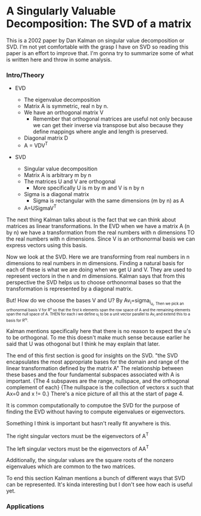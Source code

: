 # A Singularly Valuable Decomposition: The SVD of a matrix

This is a 2002 paper by Dan Kalman on singular value decomposition or SVD. I'm not yet comfortable with the grasp I have on SVD so reading this paper is an effort to improve that. I'm gonna try to summarize some of what is written here and throw in some analysis.

### Intro/Theory

* EVD
  * The eigenvalue decomposition 
  * Matrix A is symmetric, real n by n.
  * We have an orthogonal matrix V
    * Remember that orthogonal matrices are useful not only because we can get their inverse via transpose but also because they define mappings where angle and length is preserved.
  * Diagonal matrix D
  * A = VDV<sup>T</sup>
  
* SVD
  * Singular value decomposition
  * Matrix A is arbitrary m by n
  * The matrices U and V are orthogonal
    * More specifically U is m by m and V is n by n
  * Sigma is a diagonal matrix
    * Sigma is rectangular with the same dimensions (m by n) as A
  * A=USigmaV<sup>T</sup>
  
The next thing Kalman talks about is the fact that we can think about matrices as linear transformations. In the EVD when we have a matrix A (n by n) we have a transformation from the real numbers with n dimensions TO the real numbers with n dimensions. Since V is an orthonormal basis we can express vectors using this basis. 

Now we look at the SVD. Here we are transforming from real numbers in n dimensions to real numbers in m dimensions. Finding a natural basis for each of these is what we are doing when we get U and V. They are used to represent vectors in the n and m dimensions. Kalman says that from this perspective the SVD helps us to choose orthonormal bases so that the transformation is represented by a diagonal matrix.

But! How do we choose the bases V and U? By Av<sub>i</sub>=sigma<sub>i<sub>u<sub>i</sub>. Then we pick an orthonormal basis V for R<sup>n</sup> so that the first k elements span the row space of A and the remaining elements span the null space of A. THEN for each i we define u<sub>i</sub> to be a unit vector parallel to Av<sub>i</sub> and extend this to a basis for R<sup>m</sup>. 
  
Kalman mentions specifically here that there is no reason to expect the u's to be orthogonal. To me this doesn't make much sense because earlier he said that U was othogonal but I think he may explain that later.

The end of this first section is good for insights on the SVD. "the SVD encapsulates the most appropriate bases for the domain and range of the linear transformation defined by the matrix A" The relationship between these bases and the four fundamental subspaces associated with A is important. {The 4 subspaves are the range, nullspace, and the orthogonal complement of each} {The nullspace is the collection of vectors x such that Ax=0 and x != 0.} There's a nice picture of all this at the start of page 4.

It is common computationally to computoe the SVD for the purpose of finding the EVD without having to compute eigenvalues or eigenvectors. 

Something I think is important but hasn't really fit anywhere is this.

The right singular vectors must be the eigenvectors of A<sup>T</sup>

The left singular vectors must be the eigenvectors of AA<sup>T</sup>

Additionally, the singular values are the square roots of the nonzero eigenvalues which are common to the two matrices. 

To end this section Kalman mentions a bunch of different ways that SVD can be represented. It's kinda interesting but I don't see how each is useful yet. 

### Applications

